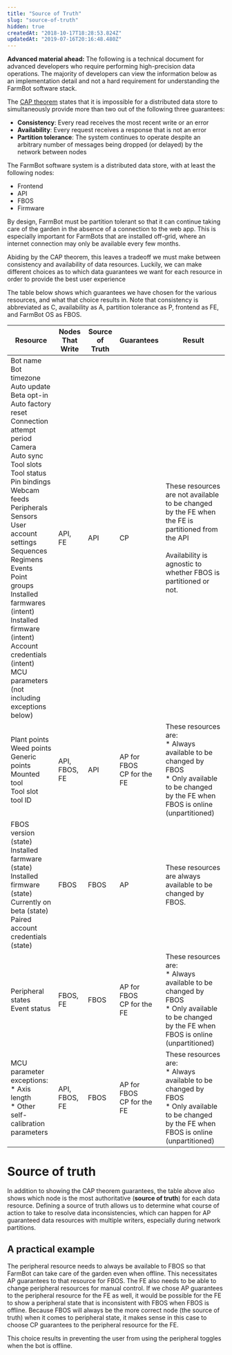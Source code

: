 ```yaml
---
title: "Source of Truth"
slug: "source-of-truth"
hidden: true
createdAt: "2018-10-17T18:28:53.824Z"
updatedAt: "2019-07-16T20:16:48.480Z"
---
```


__Advanced material ahead:__
The following is a technical document for advanced developers who require performing high-precision data operations. The majority of developers can view the information below as an implementation detail and not a hard requirement for understanding the FarmBot software stack.

The [CAP theorem](https://en.wikipedia.org/wiki/CAP_theorem) states that it is impossible for a distributed data store to simultaneously provide more than two out of the following three guarantees:

  * **Consistency**: Every read receives the most recent write or an error
  * **Availability**: Every request receives a response that is not an error
  * **Partition tolerance**: The system continues to operate despite an arbitrary number of messages being dropped (or delayed) by the network between nodes

The FarmBot software system is a distributed data store, with at least the following nodes:
  * Frontend
  * API
  * FBOS
  * Firmware

By design, FarmBot must be partition tolerant so that it can continue taking care of the garden in the absence of a connection to the web app. This is especially important for FarmBots that are installed off-grid, where an internet connection may only be available every few months.

Abiding by the CAP theorem, this leaves a tradeoff we must make between consistency and availability of data resources. Luckily, we can make different choices as to which data guarantees we want for each resource in order to provide the best user experience

The table below shows which guarantees we have chosen for the various resources, and what that choice results in. Note that consistency is abbreviated as C, availability as A, partition tolerance as P, frontend as FE, and FarmBot OS as FBOS.

|Resource                      |Nodes That Write              |Source of Truth               |Guarantees                    |Result                        |
|------------------------------|------------------------------|------------------------------|------------------------------|------------------------------|
|Bot name<br>Bot timezone<br>Auto update<br>Beta opt-in<br>Auto factory reset<br>Connection attempt period<br>Camera<br>Auto sync<br>Tool slots<br>Tool status<br>Pin bindings<br>Webcam feeds<br>Peripherals<br>Sensors<br>User account settings<br>Sequences<br>Regimens<br>Events<br>Point groups<br>Installed farmwares (intent)<br>Installed firmware (intent)<br>Account credentials (intent)<br>MCU parameters (not including exceptions below)|API, FE                       |API                           |CP                            |These resources are not available to be changed by the FE when the FE is partitioned from the API <br><br>Availability is agnostic to whether FBOS is partitioned or not.
|Plant points<br>Weed points<br>Generic points<br>Mounted tool<br>Tool slot tool ID|API, FBOS, FE                 |API                           |AP for FBOS<br>CP for the FE  |These resources are:<br>  * Always available to be changed by FBOS<br>  * Only available to be changed by the FE when FBOS is online (unpartitioned)
|FBOS version (state)<br>Installed farmware (state)<br>Installed firmware (state)<br>Currently on beta (state)<br>Paired account credentials (state)|FBOS                          |FBOS                          |AP                            |These resources are always available to be changed by FBOS.
|Peripheral states<br>Event status|FBOS, FE                      |FBOS                          |AP for FBOS<br>CP for the FE  |These resources are:<br>  * Always available to be changed by FBOS<br>  * Only available to be changed by the FE when FBOS is online (unpartitioned)
|MCU parameter exceptions:<br>  * Axis length<br>  * Other self-calibration parameters|API, FBOS, FE                 |FBOS                          |AP for FBOS<br>CP for the FE  |These resources are:<br>  * Always available to be changed by FBOS<br>  * Only available to be changed by the FE when FBOS is online (unpartitioned)

# Source of truth

In addition to showing the CAP theorem guarantees, the table above also shows which node is the most authoritative (**source of truth**) for each data resource. Defining a source of truth allows us to determine what course of action to take to resolve data inconsistencies, which can happen for AP guaranteed data resources with multiple writers, especially during network partitions.

## A practical example

The peripheral resource needs to always be available to FBOS so that FarmBot can take care of the garden even when offline. This necessitates AP guarantees to that resource for FBOS. The FE also needs to be able to change peripheral resources for manual control. If we chose AP guarantees to the peripheral resource for the FE as well, it would be possible for the FE to show a peripheral state that is inconsistent with FBOS when FBOS is offline. Because FBOS will always be the more correct node (the source of truth) when it comes to peripheral state, it makes sense in this case to choose CP guarantees to the peripheral resource for the FE.

This choice results in preventing the user from using the peripheral toggles when the bot is offline.
